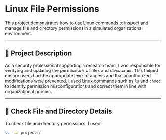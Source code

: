 # Linux File Permissions

This project demonstrates how to use Linux commands to inspect and manage file and directory permissions in a simulated organizational environment.

---

## 📘 Project Description

As a security professional supporting a research team, I was responsible for verifying and updating the permissions of files and directories. This helped ensure users had the appropriate level of access and that unauthorized modifications were prevented. I used Linux commands such as `ls` and `chmod` to identify permission misconfigurations and correct them in line with organizational policies.

---

## 📂 Check File and Directory Details

To check file and directory permissions, I used:

```bash
ls -la projects/
